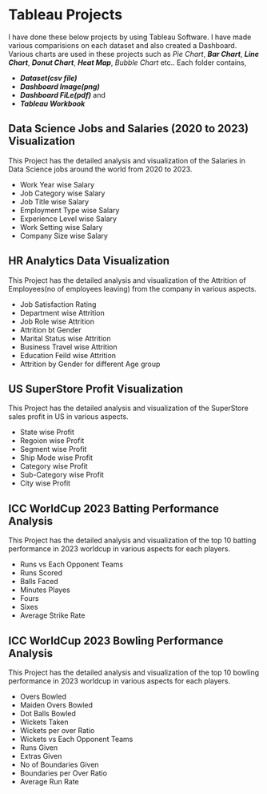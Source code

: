 # Tableau Projects

I have done these below projects by using Tableau Software.
I have made various comparisions on each dataset and also created a Dashboard.
Various charts are used in these projects such as *Pie Chart*, ***Bar Chart***, ***Line Chart***, ***Donut Chart***, ***Heat Map***, *Bubble Chart* etc..
Each folder contains,
* ***Dataset(csv file)*** 
* ***Dashboard Image(png)*** 
* ***Dashboard FiLe(pdf)*** and 
* ***Tableau Workbook***

## Data Science Jobs and Salaries (2020 to 2023) Visualization
This Project has the detailed analysis and visualization of the Salaries in Data Science jobs around the world from 2020 to 2023.
* Work Year wise Salary
* Job Category wise Salary
* Job Title wise Salary
* Employment Type wise Salary
* Experience Level wise Salary
* Work Setting wise Salary
* Company Size wise Salary

## HR Analytics Data Visualization
This Project has the detailed analysis and visualization of the Attrition of Employees(no of employees leaving) from the company in various aspects.
* Job Satisfaction Rating
* Department wise Attrition
* Job Role wise Attrition
* Attrition bt Gender
* Marital Status wise Attrition
* Business Travel wise Attrition
* Education Feild wise Attrition
* Attrition by Gender for different Age group

## US SuperStore Profit Visualization
This Project has the detailed analysis and visualization of the SuperStore sales profit in US in various aspects.
* State wise Profit
* Regoion wise Profit
* Segment wise Profit
* Ship Mode wise Profit
* Category wise Profit
* Sub-Category wise Profit
* City wise Profit

## ICC WorldCup 2023 Batting Performance Analysis
This Project has the detailed analysis and visualization of the top 10 batting performance in 2023 worldcup in various aspects for each players.
* Runs vs Each Opponent Teams
* Runs Scored
* Balls Faced
* Minutes Playes
* Fours
* Sixes
* Average Strike Rate

## ICC WorldCup 2023 Bowling Performance Analysis
This Project has the detailed analysis and visualization of the top 10 bowling performance in 2023 worldcup in various aspects for each players.
* Overs Bowled
* Maiden Overs Bowled
* Dot Balls Bowled
* Wickets Taken
* Wickets per over Ratio
* Wickets vs Each Opponent Teams
* Runs Given
* Extras Given
* No of Boundaries Given
* Boundaries per Over Ratio
* Average Run Rate




